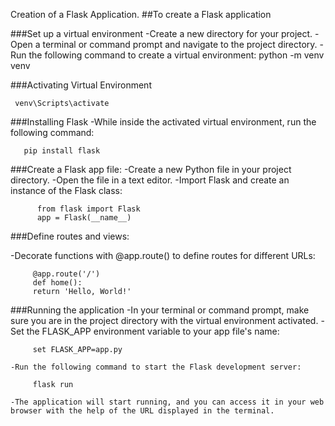 Creation of a Flask Application. 
##To create a Flask application

###Set up a virtual environment
   -Create a new directory for your project.
   -Open a terminal or command prompt and navigate to the project directory.
   -Run the following command to create a virtual environment:
       python -m venv venv

###Activating Virtual Environment

     venv\Scripts\activate

###Installing Flask
   -While inside the activated virtual environment, run the following command:

       pip install flask

###Create a Flask app file:
   -Create a new Python file in your project directory.
   -Open the file in a text editor.
   -Import Flask and create an instance of the Flask class:

          from flask import Flask
          app = Flask(__name__)

###Define routes and views:

   -Decorate functions with @app.route() to define routes for different URLs:

         @app.route('/')
         def home():
         return 'Hello, World!'

###Running the application
    -In your terminal or command prompt, make sure you are in the project directory with the virtual environment activated.
    -Set the FLASK_APP environment variable to your app file's name:

         set FLASK_APP=app.py

    -Run the following command to start the Flask development server:

         flask run

    -The application will start running, and you can access it in your web browser with the help of the URL displayed in the terminal.
